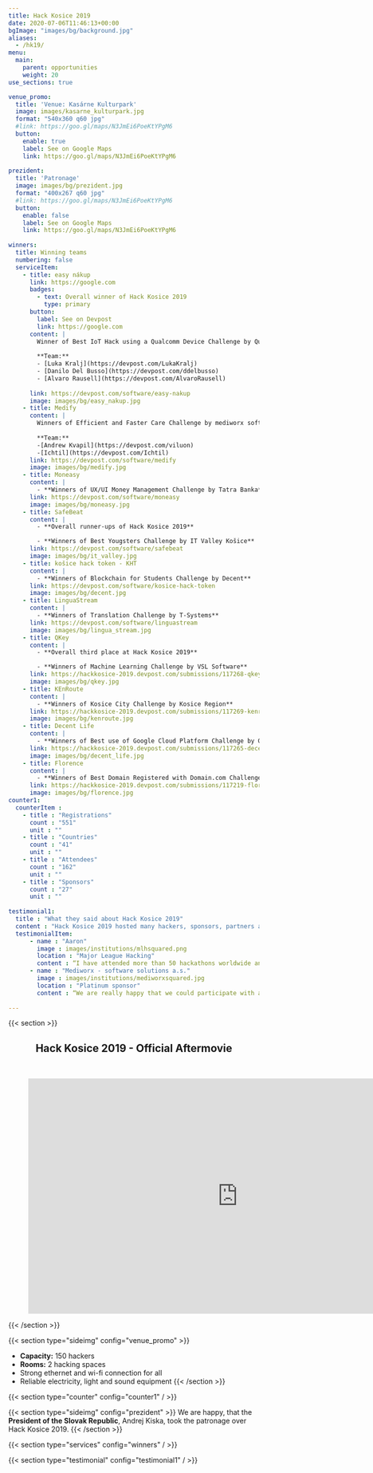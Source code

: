```yaml
---
title: Hack Kosice 2019
date: 2020-07-06T11:46:13+00:00
bgImage: "images/bg/background.jpg"
aliases:
  - /hk19/
menu:
  main:
    parent: opportunities
    weight: 20
use_sections: true

venue_promo:
  title: 'Venue: Kasárne Kulturpark'
  image: images/kasarne_kulturpark.jpg
  format: "540x360 q60 jpg"
  #link: https://goo.gl/maps/N3JmEi6PoeKtYPgM6
  button:
    enable: true
    label: See on Google Maps
    link: https://goo.gl/maps/N3JmEi6PoeKtYPgM6
    
prezident:
  title: 'Patronage'
  image: images/bg/prezident.jpg
  format: "400x267 q60 jpg"
  #link: https://goo.gl/maps/N3JmEi6PoeKtYPgM6
  button:
    enable: false
    label: See on Google Maps
    link: https://goo.gl/maps/N3JmEi6PoeKtYPgM6
    
winners:
  title: Winning teams
  numbering: false
  serviceItem:
    - title: easy nákup
      link: https://google.com
      badges:
        - text: Overall winner of Hack Kosice 2019
          type: primary
      button:
        label: See on Devpost
        link: https://google.com
      content: |
        Winner of Best IoT Hack using a Qualcomm Device Challenge by Qualcomm
        
        **Team:**
        - [Luka Kralj](https://devpost.com/LukaKralj)
        - [Danilo Del Busso](https://devpost.com/ddelbusso)
        - [Alvaro Rausell](https://devpost.com/AlvaroRausell)
  
      link: https://devpost.com/software/easy-nakup
      image: images/bg/easy_nakup.jpg
    - title: Medify
      content: |
        Winners of Efficient and Faster Care Challenge by mediworx software solutions, a.s.
        
        **Team:**
        -[Andrew Kvapil](https://devpost.com/viluon)
        -[Ichtil](https://devpost.com/Ichtil)
      link: https://devpost.com/software/medify
      image: images/bg/medify.jpg
    - title: Moneasy
      content: |
        - **Winners of UX/UI Money Management Challenge by Tatra Banka**
      link: https://devpost.com/software/moneasy
      image: images/bg/moneasy.jpg
    - title: SafeBeat
      content: |
        - **Overall runner-ups of Hack Kosice 2019**

        - **Winners of Best Yougsters Challenge by IT Valley Košice**
      link: https://devpost.com/software/safebeat
      image: images/bg/it_valley.jpg
    - title: košice hack token - KHT
      content: |
        - **Winners of Blockchain for Students Challenge by Decent**
      link: https://devpost.com/software/kosice-hack-token
      image: images/bg/decent.jpg
    - title: LinguaStream
      content: |
        - **Winners of Translation Challenge by T-Systems**
      link: https://devpost.com/software/linguastream
      image: images/bg/lingua_stream.jpg
    - title: QKey
      content: |
        - **Overall third place at Hack Kosice 2019**

        - **Winners of Machine Learning Challenge by VSL Software**
      link: https://hackkosice-2019.devpost.com/submissions/117268-qkey
      image: images/bg/qkey.jpg
    - title: KEnRoute
      content: |
        - **Winners of Kosice City Challenge by Kosice Region**
      link: https://hackkosice-2019.devpost.com/submissions/117269-kenroute
      image: images/bg/kenroute.jpg
    - title: Decent Life
      content: |
        - **Winners of Best use of Google Cloud Platform Challenge by Google Cloud Platform**
      link: https://hackkosice-2019.devpost.com/submissions/117265-decent-life
      image: images/bg/decent_life.jpg
    - title: Florence
      content: |
        - **Winners of Best Domain Registered with Domain.com Challenge by Domain.com**
      link: https://hackkosice-2019.devpost.com/submissions/117219-florence
      image: images/bg/florence.jpg
counter1:
  counterItem :
    - title : "Registrations"
      count : "551"
      unit : ""
    - title : "Countries"
      count : "41"
      unit : ""
    - title : "Attendees"
      count : "162"
      unit : ""
    - title : "Sponsors"
      count : "27"
      unit : ""
      
testimonial1:
  title : "What they said about Hack Kosice 2019"
  content : "Hack Kosice 2019 hosted many hackers, sponsors, partners and friends. Here is what some of them said about the event."
  testimonialItem:
      - name : "Aaron"
        image : images/institutions/mlhsquared.png
        location : "Major League Hacking"
        content : “I have attended more than 50 hackathons worldwide and Hack Kosice is among the best events I have been to. Despite it being the first edition of Hack Kosice, the event felt really well put together and the production quality was absolutely top notch.”
      - name : "Mediworx - software solutions a.s."
        image : images/institutions/mediworxsquared.jpg
        location : "Platinum sponsor"
        content : “We are really happy that we could participate with all of you. It was definitely a great weekend with a lot of positive energy. As the first-timers in organization, it was done on very high level - you are professionals :-) Many thanks to all of you, honestly best event we took part on for a long time :-)”
     
---
```


{{< section >}}

<div align="center">

## Hack Kosice 2019 - Official Aftermovie
<br />

<figure class="video_container">
  <iframe width="840" height="472" src="https://www.youtube.com/embed/b4oVTWkvXyk" frameborder="0" allowfullscreen="true"> </iframe>
</figure>

</div>


{{< /section >}}


{{< section type="sideimg" config="venue_promo" >}}
- **Capacity:** 150 hackers
- **Rooms:** 2 hacking spaces 
- Strong ethernet and wi-fi connection for all
- Reliable electricity, light and sound equipment
{{< /section >}}



{{< section type="counter" config="counter1" / >}}

{{< section type="sideimg" config="prezident" >}}
We are happy, that the **President of the Slovak Republic**, Andrej Kiska, took the patronage over Hack Kosice 2019.
{{< /section >}}


{{< section type="services" config="winners" / >}}

{{< section type="testimonial" config="testimonial1" / >}}
